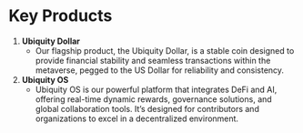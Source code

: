 # Key Products

1. **Ubiquity Dollar**
   * Our flagship product, the Ubiquity Dollar, is a stable coin designed to provide financial stability and seamless transactions within the metaverse, pegged to the US Dollar for reliability and consistency.
2. **Ubiquity OS**
   * Ubiquity OS is our powerful platform that integrates DeFi and AI, offering real-time dynamic rewards, governance solutions, and global collaboration tools. It’s designed for contributors and organizations to excel in a decentralized environment.
